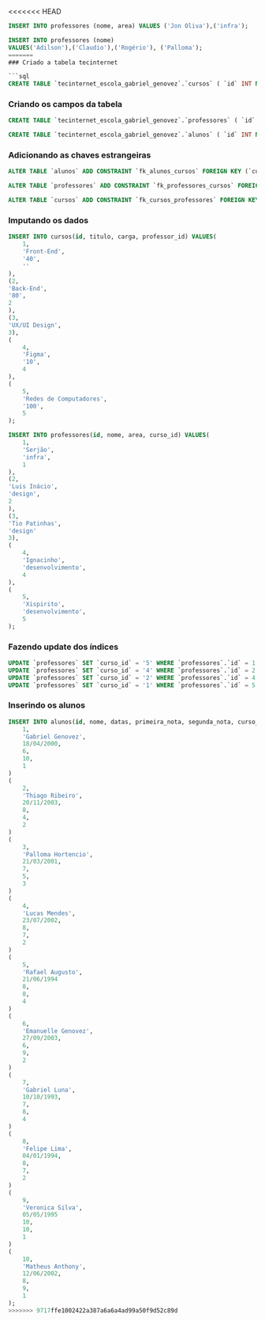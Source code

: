 <<<<<<< HEAD
```sql
INSERT INTO professores (nome, area) VALUES ('Jon Oliva'),('infra');
```

```sql
INSERT INTO professores (nome)
VALUES('Adilson'),('Claudio'),('Rogério'), ('Palloma');
=======
### Criado a tabela tecinternet

```sql
CREATE TABLE `tecinternet_escola_gabriel_genovez`.`cursos` ( `id` INT NOT NULL AUTO_INCREMENT , `titulo` VARCHAR(30) NOT NULL , `carga` SMALLINT NOT NULL , `professor_id` INT NULL , PRIMARY KEY (`id`)) ENGINE = InnoDB;
```

### Criando os campos da tabela

```sql
CREATE TABLE `tecinternet_escola_gabriel_genovez`.`professores` ( `id` INT NOT NULL AUTO_INCREMENT , `nome` VARCHAR(50) NOT NULL , `area` ENUM('design','desenvolvimento','infra') NOT NULL , `curso_id` INT NOT NULL , PRIMARY KEY (`id`)) ENGINE = InnoDB;
```

```sql
CREATE TABLE `tecinternet_escola_gabriel_genovez`.`alunos` ( `id` INT NOT NULL AUTO_INCREMENT , `nome` VARCHAR(50) NOT NULL , `data` DATE NOT NULL , `primeira_nota` DECIMAL(4,2) NOT NULL , `segunda_nota` DECIMAL(4,2) NOT NULL , `curso_id` INT NOT NULL , PRIMARY KEY (`id`)) ENGINE = InnoDB;
```

### Adicionando as chaves estrangeiras
```sql
ALTER TABLE `alunos` ADD CONSTRAINT `fk_alunos_cursos` FOREIGN KEY (`curso_id`) REFERENCES `cursos`(`id`) ON DELETE RESTRICT ON UPDATE RESTRICT;
```

```sql
ALTER TABLE `professores` ADD CONSTRAINT `fk_professores_cursos` FOREIGN KEY (`curso_id`) REFERENCES `cursos`(`id`) ON DELETE RESTRICT ON UPDATE RESTRICT;
```

```sql
ALTER TABLE `cursos` ADD CONSTRAINT `fk_cursos_professores` FOREIGN KEY (`professor_id`) REFERENCES `professores`(`id`) ON DELETE RESTRICT ON UPDATE RESTRICT;
```

### Imputando os dados
```sql
INSERT INTO cursos(id, titulo, carga, professor_id) VALUES(
    1,
    'Front-End',
    '40',
    ''
),
(2,
'Back-End',
'80',
2
),
(3,
'UX/UI Design',
3),
(
    4,
    'Figma',
    '10',
    4
),
(
    5,
    'Redes de Computadores',
    '100',
    5
);
```

```sql
INSERT INTO professores(id, nome, area, curso_id) VALUES(
    1,
    'Serjão',
    'infra',
    1
),
(2,
'Luis Inácio',
'design',
2
),
(3,
'Tio Patinhas',
'design'
3),
(
    4,
    'Ignacinho',
    'desenvolvimento',
    4
),
(
    5,
    'Xispirito',
    'desenvolvimento',
    5
);
```

### Fazendo update dos índices
```sql
UPDATE `professores` SET `curso_id` = '5' WHERE `professores`.`id` = 1
UPDATE `professores` SET `curso_id` = '4' WHERE `professores`.`id` = 2
UPDATE `professores` SET `curso_id` = '2' WHERE `professores`.`id` = 4
UPDATE `professores` SET `curso_id` = '1' WHERE `professores`.`id` = 5

```
### Inserindo os alunos 
```sql
INSERT INTO alunos(id, nome, datas, primeira_nota, segunda_nota, curso_id) VALUES (
    1,
    'Gabriel Genovez',
    18/04/2000,
    6,
    10,
    1
)
(
    2,
    'Thiago Ribeiro',
    20/11/2003,
    8,
    4,
    2
)
(
    3,
    'Palloma Hortencio',
    21/03/2001,
    7,
    5,
    3
)
(
    4,
    'Lucas Mendes',
    23/07/2002,
    8,
    7,
    2
)
(
    5,
    'Rafael Augusto',
    21/06/1994
    8,
    8,
    4
)
(
    6,
    'Emanuelle Genovez',
    27/09/2003,
    6,
    9,
    2
)
(
    7,
    'Gabriel Luna',
    10/10/1993,
    7,
    8,
    4
)
(
    8,
    'Felipe Lima',
    04/01/1994,
    8,
    7,
    2
)
(
    9,
    'Veronica Silva',
    05/05/1995
    10,
    10,
    1
)
(
    10,
    'Matheus Anthony',
    12/06/2002,
    8,
    9,
    1
);
>>>>>>> 9717ffe1002422a387a6a6a4ad99a50f9d52c89d
```